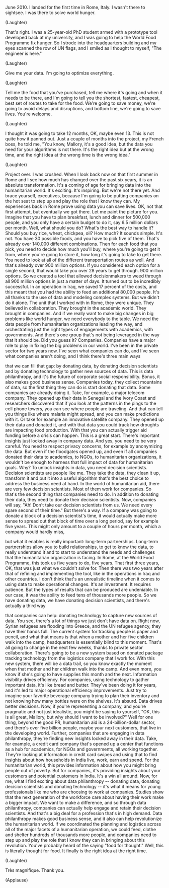 
June 2010.
I landed for the first time
in Rome, Italy.
I wasn&#39;t there to sightsee.
I was there to solve world hunger.

(Laughter)

That&#39;s right.
I was a 25-year-old PhD student
armed with a prototype tool
developed back at my university,
and I was going to help
the World Food Programme fix hunger.
So I strode into the headquarters building
and my eyes scanned the row of UN flags,
and I smiled as I thought to myself,
&quot;The engineer is here.&quot;

(Laughter)

Give me your data.
I&#39;m going to optimize everything.

(Laughter)

Tell me the food that you&#39;ve purchased,
tell me where it&#39;s going
and when it needs to be there,
and I&#39;m going to tell you
the shortest, fastest, cheapest,
best set of routes to take for the food.
We&#39;re going to save money,
we&#39;re going to avoid
delays and disruptions,
and bottom line,
we&#39;re going to save lives.
You&#39;re welcome.

(Laughter)

I thought it was going to take 12 months,
OK, maybe even 13.
This is not quite how it panned out.
Just a couple of months into the project,
my French boss, he told me,
&quot;You know, Mallory,
it&#39;s a good idea,
but the data you need
for your algorithms is not there.
It&#39;s the right idea but at the wrong time,
and the right idea at the wrong time
is the wrong idea.&quot;

(Laughter)

Project over.
I was crushed.
When I look back now
on that first summer in Rome
and I see how much has changed
over the past six years,
it is an absolute transformation.
It&#39;s a coming of age for bringing data
into the humanitarian world.
It&#39;s exciting. It&#39;s inspiring.
But we&#39;re not there yet.
And brace yourself, executives,
because I&#39;m going to be putting companies
on the hot seat to step up
and play the role that I know they can.
My experiences back in Rome prove
using data you can save lives.
OK, not that first attempt,
but eventually we got there.
Let me paint the picture for you.
Imagine that you have to plan
breakfast, lunch and dinner
for 500,000 people,
and you only have
a certain budget to do it,
say 6.5 million dollars per month.
Well, what should you do?
What&#39;s the best way to handle it?
Should you buy rice, wheat, chickpea, oil?
How much?
It sounds simple. It&#39;s not.
You have 30 possible foods,
and you have to pick five of them.
That&#39;s already over 140,000
different combinations.
Then for each food that you pick,
you need to decide how much you&#39;ll buy,
where you&#39;re going to get it from,
where you&#39;re going to store it,
how long it&#39;s going to take to get there.
You need to look at all of the different
transportation routes as well.
And that&#39;s already
over 900 million options.
If you considered each option
for a single second,
that would take you
over 28 years to get through.
900 million options.
So we created a tool
that allowed decisionmakers
to weed through all 900 million options
in just a matter of days.
It turned out to be incredibly successful.
In an operation in Iraq,
we saved 17 percent of the costs,
and this meant that you had the ability
to feed an additional 80,000 people.
It&#39;s all thanks to the use of data
and modeling complex systems.
But we didn&#39;t do it alone.
The unit that I worked with in Rome,
they were unique.
They believed in collaboration.
They brought in the academic world.
They brought in companies.
And if we really want to make big changes
in big problems like world hunger,
we need everybody to the table.
We need the data people
from humanitarian organizations
leading the way,
and orchestrating
just the right types of engagements
with academics, with governments.
And there&#39;s one group that&#39;s not being
leveraged in the way that it should be.
Did you guess it? Companies.
Companies have a major role to play
in fixing the big problems in our world.
I&#39;ve been in the private sector
for two years now.
I&#39;ve seen what companies can do,
and I&#39;ve seen what companies aren&#39;t doing,
and I think there&#39;s three main ways

that we can fill that gap:
by donating data,
by donating decision scientists
and by donating technology
to gather new sources of data.
This is data philanthropy,
and it&#39;s the future of corporate
social responsibility.
Bonus, it also makes good business sense.
Companies today,
they collect mountains of data,
so the first thing they can do
is start donating that data.
Some companies are already doing it.
Take, for example,
a major telecom company.
They opened up their data
in Senegal and the Ivory Coast
and researchers discovered
that if you look at the patterns
in the pings to the cell phone towers,
you can see where people are traveling.
And that can tell you things like
where malaria might spread,
and you can make predictions with it.
Or take for example
an innovative satellite company.
They opened up their data and donated it,
and with that data you could track
how droughts are impacting
food production.
With that you can actually trigger
aid funding before a crisis can happen.
This is a great start.
There&#39;s important insights
just locked away in company data.
And yes, you need to be very careful.
You need to respect privacy concerns,
for example by anonymizing the data.
But even if the floodgates opened up,
and even if all companies
donated their data
to academics, to NGOs,
to humanitarian organizations,
it wouldn&#39;t be enough
to harness that full impact of data
for humanitarian goals.
Why?
To unlock insights in data,
you need decision scientists.
Decision scientists are people like me.
They take the data, they clean it up,
transform it and put it
into a useful algorithm
that&#39;s the best choice
to address the business need at hand.
In the world of humanitarian aid,
there are very few decision scientists.
Most of them work for companies.
So that&#39;s the second thing
that companies need to do.
In addition to donating their data,
they need to donate
their decision scientists.
Now, companies will say, &quot;Ah! Don&#39;t take
our decision scientists from us.
We need every spare second of their time.&quot;
But there&#39;s a way.
If a company was going to donate
a block of a decision scientist&#39;s time,
it would actually make more sense
to spread out that block of time
over a long period,
say for example five years.
This might only amount
to a couple of hours per month,
which a company would hardly miss,

but what it enables is really important:
long-term partnerships.
Long-term partnerships
allow you to build relationships,
to get to know the data,
to really understand it
and to start to understand
the needs and challenges
that the humanitarian
organization is facing.
In Rome, at the World Food Programme,
this took us five years to do,
five years.
That first three years, OK,
that was just what we couldn&#39;t solve for.
Then there was two years after that
of refining and implementing the tool,
like in the operations in Iraq
and other countries.
I don&#39;t think that&#39;s
an unrealistic timeline
when it comes to using data
to make operational changes.
It&#39;s an investment. It requires patience.
But the types of results
that can be produced are undeniable.
In our case, it was the ability
to feed tens of thousands more people.
So we have donating data,
we have donating decision scientists,
and there&#39;s actually a third way

that companies can help:
donating technology
to capture new sources of data.
You see, there&#39;s a lot of things
we just don&#39;t have data on.
Right now, Syrian refugees
are flooding into Greece,
and the UN refugee agency,
they have their hands full.
The current system for tracking people
is paper and pencil,
and what that means is
that when a mother and her five children
walk into the camp,
headquarters is essentially
blind to this moment.
That&#39;s all going to change
in the next few weeks,
thanks to private sector collaboration.
There&#39;s going to be a new system based
on donated package tracking technology
from the logistics company
that I work for.
With this new system,
there will be a data trail,
so you know exactly the moment
when that mother and her children
walk into the camp.
And even more, you know
if she&#39;s going to have supplies
this month and the next.
Information visibility drives efficiency.
For companies, using technology
to gather important data,
it&#39;s like bread and butter.
They&#39;ve been doing it for years,
and it&#39;s led to major
operational efficiency improvements.
Just try to imagine
your favorite beverage company
trying to plan their inventory
and not knowing how many bottles
were on the shelves.
It&#39;s absurd.
Data drives better decisions.
Now, if you&#39;re representing a company,
and you&#39;re pragmatic
and not just idealistic,
you might be saying to yourself,
&quot;OK, this is all great, Mallory,
but why should I want to be involved?&quot;
Well for one thing, beyond the good PR,
humanitarian aid
is a 24-billion-dollar sector,
and there&#39;s over five billion people,
maybe your next customers,
that live in the developing world.
Further, companies that are engaging
in data philanthropy,
they&#39;re finding new insights
locked away in their data.
Take, for example, a credit card company
that&#39;s opened up a center
that functions as a hub for academics,
for NGOs and governments,
all working together.
They&#39;re looking at information
in credit card swipes
and using that to find insights
about how households in India
live, work, earn and spend.
For the humanitarian world,
this provides information
about how you might
bring people out of poverty.
But for companies, it&#39;s providing
insights about your customers
and potential customers in India.
It&#39;s a win all around.
Now, for me, what I find
exciting about data philanthropy --
donating data, donating decision
scientists and donating technology --
it&#39;s what it means
for young professionals like me
who are choosing to work at companies.
Studies show that
the next generation of the workforce
care about having their work
make a bigger impact.
We want to make a difference,
and so through data philanthropy,
companies can actually help engage
and retain their decision scientists.
And that&#39;s a big deal for a profession
that&#39;s in high demand.
Data philanthropy
makes good business sense,
and it also can help
revolutionize the humanitarian world.
If we coordinated
the planning and logistics
across all of the major facets
of a humanitarian operation,
we could feed, clothe and shelter
hundreds of thousands more people,
and companies need to step up
and play the role that I know they can
in bringing about this revolution.
You&#39;ve probably heard of the saying
&quot;food for thought.&quot;
Well, this is literally thought for food.
It finally is the right idea
at the right time.

(Laughter)

Très magnifique.
Thank you.

(Applause)

